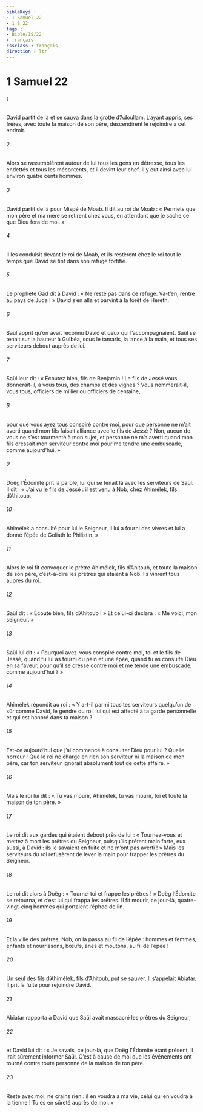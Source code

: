 ```yaml
---
bibleKeys : 
- 1 Samuel 22
- 1 S 22
tags : 
- Bible/1S/22
- français
cssclass : français
direction : ltr
---
```


# 1 Samuel 22

###### 1
David partit de là et se sauva dans la grotte d’Adoullam. L’ayant appris, ses frères, avec toute la maison de son père, descendirent le rejoindre à cet endroit.
###### 2
Alors se rassemblèrent autour de lui tous les gens en détresse, tous les endettés et tous les mécontents, et il devint leur chef. Il y eut ainsi avec lui environ quatre cents hommes.
###### 3
David partit de là pour Mispé de Moab. Il dit au roi de Moab : « Permets que mon père et ma mère se retirent chez vous, en attendant que je sache ce que Dieu fera de moi. »
###### 4
Il les conduisit devant le roi de Moab, et ils restèrent chez le roi tout le temps que David se tint dans son refuge fortifié.
###### 5
Le prophète Gad dit à David : « Ne reste pas dans ce refuge. Va-t’en, rentre au pays de Juda ! » David s’en alla et parvint à la forêt de Hèreth.
###### 6
Saül apprit qu’on avait reconnu David et ceux qui l’accompagnaient. Saül se tenait sur la hauteur à Guibéa, sous le tamaris, la lance à la main, et tous ses serviteurs debout auprès de lui.
###### 7
Saül leur dit : « Écoutez bien, fils de Benjamin ! Le fils de Jessé vous donnerait-il, à vous tous, des champs et des vignes ? Vous nommerait-il, vous tous, officiers de millier ou officiers de centaine,
###### 8
pour que vous ayez tous conspiré contre moi, pour que personne ne m’ait averti quand mon fils faisait alliance avec le fils de Jessé ? Non, aucun de vous ne s’est tourmenté à mon sujet, et personne ne m’a averti quand mon fils dressait mon serviteur contre moi pour me tendre une embuscade, comme aujourd’hui. »
###### 9
Doëg l’Édomite prit la parole, lui qui se tenait là avec les serviteurs de Saül. Il dit : « J’ai vu le fils de Jessé : il est venu à Nob, chez Ahimélek, fils d’Ahitoub.
###### 10
Ahimélek a consulté pour lui le Seigneur, il lui a fourni des vivres et lui a donné l’épée de Goliath le Philistin. »
###### 11
Alors le roi fit convoquer le prêtre Ahimélek, fils d’Ahitoub, et toute la maison de son père, c’est-à-dire les prêtres qui étaient à Nob. Ils vinrent tous auprès du roi.
###### 12
Saül dit : « Écoute bien, fils d’Ahitoub ! » Et celui-ci déclara : « Me voici, mon seigneur. »
###### 13
Saül lui dit : « Pourquoi avez-vous conspiré contre moi, toi et le fils de Jessé, quand tu lui as fourni du pain et une épée, quand tu as consulté Dieu en sa faveur, pour qu’il se dresse contre moi et me tende une embuscade, comme aujourd’hui ? »
###### 14
Ahimélek répondit au roi : « Y a-t-il parmi tous tes serviteurs quelqu’un de sûr comme David, le gendre du roi, lui qui est affecté à ta garde personnelle et qui est honoré dans ta maison ?
###### 15
Est-ce aujourd’hui que j’ai commencé à consulter Dieu pour lui ? Quelle horreur ! Que le roi ne charge en rien son serviteur ni la maison de mon père, car ton serviteur ignorait absolument tout de cette affaire. »
###### 16
Mais le roi lui dit : « Tu vas mourir, Ahimélek, tu vas mourir, toi et toute la maison de ton père. »
###### 17
Le roi dit aux gardes qui étaient debout près de lui : « Tournez-vous et mettez à mort les prêtres du Seigneur, puisqu’ils prêtent main forte, eux aussi, à David : ils le savaient en fuite et ne m’ont pas averti ! » Mais les serviteurs du roi refusèrent de lever la main pour frapper les prêtres du Seigneur.
###### 18
Le roi dit alors à Doëg : « Tourne-toi et frappe les prêtres ! » Doëg l’Édomite se retourna, et c’est lui qui frappa les prêtres. Il fit mourir, ce jour-là, quatre-vingt-cinq hommes qui portaient l’éphod de lin.
###### 19
Et la ville des prêtres, Nob, on la passa au fil de l’épée : hommes et femmes, enfants et nourrissons, bœufs, ânes et moutons, au fil de l’épée !
###### 20
Un seul des fils d’Ahimélek, fils d’Ahitoub, put se sauver. Il s’appelait Abiatar. Il prit la fuite pour rejoindre David.
###### 21
Abiatar rapporta à David que Saül avait massacré les prêtres du Seigneur,
###### 22
et David lui dit : « Je savais, ce jour-là, que Doëg l’Édomite étant présent, il irait sûrement informer Saül. C’est à cause de moi que les événements ont tourné contre toute personne de la maison de ton père.
###### 23
Reste avec moi, ne crains rien : il en voudra à ma vie, celui qui en voudra à la tienne ! Tu es en sûreté auprès de moi. »

